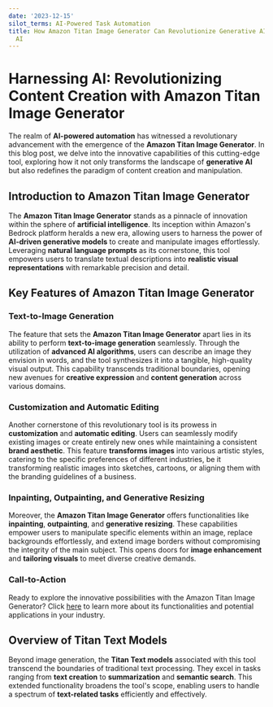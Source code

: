 ```yaml
---
date: '2023-12-15'
silot_terms: AI-Powered Task Automation
title: How Amazon Titan Image Generator Can Revolutionize Generative AI - Cloudbooklet
  AI
---
```


# Harnessing AI: Revolutionizing Content Creation with Amazon Titan Image Generator

The realm of **AI-powered automation** has witnessed a revolutionary advancement with the emergence of the **Amazon Titan Image Generator**. In this blog post, we delve into the innovative capabilities of this cutting-edge tool, exploring how it not only transforms the landscape of **generative AI** but also redefines the paradigm of content creation and manipulation.

## Introduction to Amazon Titan Image Generator

The **Amazon Titan Image Generator** stands as a pinnacle of innovation within the sphere of **artificial intelligence**. Its inception within Amazon's Bedrock platform heralds a new era, allowing users to harness the power of **AI-driven generative models** to create and manipulate images effortlessly. Leveraging **natural language prompts** as its cornerstone, this tool empowers users to translate textual descriptions into **realistic visual representations** with remarkable precision and detail.

## Key Features of Amazon Titan Image Generator

### Text-to-Image Generation
The feature that sets the **Amazon Titan Image Generator** apart lies in its ability to perform **text-to-image generation** seamlessly. Through the utilization of **advanced AI algorithms**, users can describe an image they envision in words, and the tool synthesizes it into a tangible, high-quality visual output. This capability transcends traditional boundaries, opening new avenues for **creative expression** and **content generation** across various domains.

### Customization and Automatic Editing
Another cornerstone of this revolutionary tool is its prowess in **customization** and **automatic editing**. Users can seamlessly modify existing images or create entirely new ones while maintaining a consistent **brand aesthetic**. This feature **transforms images** into various artistic styles, catering to the specific preferences of different industries, be it transforming realistic images into sketches, cartoons, or aligning them with the branding guidelines of a business.

### Inpainting, Outpainting, and Generative Resizing
Moreover, the **Amazon Titan Image Generator** offers functionalities like **inpainting**, **outpainting**, and **generative resizing**. These capabilities empower users to manipulate specific elements within an image, replace backgrounds effortlessly, and extend image borders without compromising the integrity of the main subject. This opens doors for **image enhancement** and **tailoring visuals** to meet diverse creative demands.

<!-- Placeholder for Image: Insert relevant image showcasing the features of the Amazon Titan Image Generator -->

### Call-to-Action
Ready to explore the innovative possibilities with the Amazon Titan Image Generator? Click [here](#) to learn more about its functionalities and potential applications in your industry.

## Overview of Titan Text Models

Beyond image generation, the **Titan Text models** associated with this tool transcend the boundaries of traditional text processing. They excel in tasks ranging from **text creation** to **summarization** and **semantic search**. This extended functionality broadens the tool's scope, enabling users to handle a spectrum of **text-related tasks** efficiently and effectively.